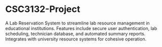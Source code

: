 # CSC3132-Project
A Lab Reservation System to streamline lab resource management in educational institutions. Features include secure user authentication, lab scheduling, technician database, and automated summary reports. Integrates with university resource systems for cohesive operation.
